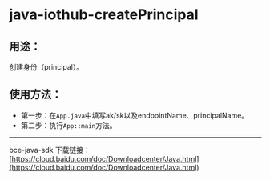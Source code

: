 # java-iothub-createPrincipal

## 用途：

创建身份（principal）。

## 使用方法：

* 第一步：在`App.java`中填写ak/sk以及endpointName、principalName。
* 第二步：执行`App::main`方法。

---

bce-java-sdk 下载链接：[https://cloud.baidu.com/doc/Downloadcenter/Java.html](https://cloud.baidu.com/doc/Downloadcenter/Java.html)